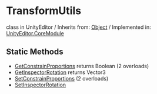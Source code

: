 # TransformUtils
class in UnityEditor
 / Inherits from: <a href="https://docs.unity3d.com/6000.0/Documentation/ScriptReference/Object.html">Object</a> / Implemented in: <a href="https://docs.unity3d.com/6000.0/Documentation/ScriptReference/UnityEditor.CoreModule.html">UnityEditor.CoreModule</a>
## Static Methods
- <a href="https://docs.unity3d.com/6000.0/Documentation/ScriptReference/TransformUtils.GetConstrainProportions.html">GetConstrainProportions</a> returns Boolean (2 overloads)
- <a href="https://docs.unity3d.com/6000.0/Documentation/ScriptReference/TransformUtils.GetInspectorRotation.html">GetInspectorRotation</a> returns Vector3
- <a href="https://docs.unity3d.com/6000.0/Documentation/ScriptReference/TransformUtils.SetConstrainProportions.html">SetConstrainProportions</a> (2 overloads)
- <a href="https://docs.unity3d.com/6000.0/Documentation/ScriptReference/TransformUtils.SetInspectorRotation.html">SetInspectorRotation</a>

